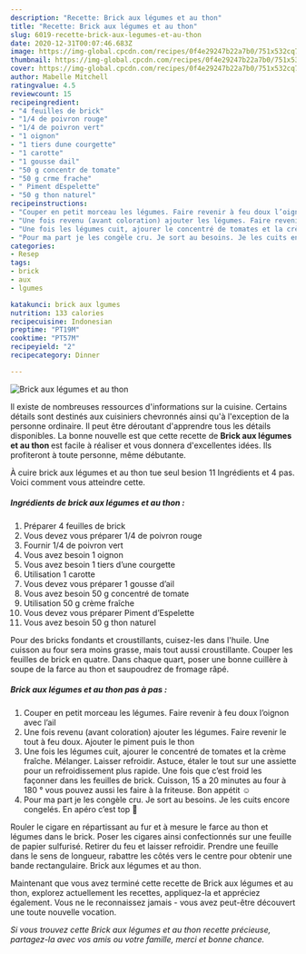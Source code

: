 ```yaml
---
description: "Recette: Brick aux légumes et au thon"
title: "Recette: Brick aux légumes et au thon"
slug: 6019-recette-brick-aux-legumes-et-au-thon
date: 2020-12-31T00:07:46.683Z
image: https://img-global.cpcdn.com/recipes/0f4e29247b22a7b0/751x532cq70/brick-aux-legumes-et-au-thon-photo-principale-de-la-recette.jpg
thumbnail: https://img-global.cpcdn.com/recipes/0f4e29247b22a7b0/751x532cq70/brick-aux-legumes-et-au-thon-photo-principale-de-la-recette.jpg
cover: https://img-global.cpcdn.com/recipes/0f4e29247b22a7b0/751x532cq70/brick-aux-legumes-et-au-thon-photo-principale-de-la-recette.jpg
author: Mabelle Mitchell
ratingvalue: 4.5
reviewcount: 15
recipeingredient:
- "4 feuilles de brick"
- "1/4 de poivron rouge"
- "1/4 de poivron vert"
- "1 oignon"
- "1 tiers dune courgette"
- "1 carotte"
- "1 gousse dail"
- "50 g concentr de tomate"
- "50 g crme frache"
- " Piment dEspelette"
- "50 g thon naturel"
recipeinstructions:
- "Couper en petit morceau les légumes. Faire revenir à feu doux l’oignon avec l’ail"
- "Une fois revenu (avant coloration) ajouter les légumes. Faire revenir le tout à feu doux. Ajouter le piment puis le thon"
- "Une fois les légumes cuit, ajourer le concentré de tomates et la crème fraîche. Mélanger. Laisser refroidir. Astuce, étaler le tout sur une assiette pour un refroidissement plus rapide. Une fois que c’est froid les façonner dans les feuilles de brick. Cuisson, 15 a 20 minutes au four à 180 ° vous pouvez aussi les faire à la friteuse. Bon appétit ☺️"
- "Pour ma part je les congèle cru. Je sort au besoins. Je les cuits encore congelés. En apéro c’est top 🤤"
categories:
- Resep
tags:
- brick
- aux
- lgumes

katakunci: brick aux lgumes 
nutrition: 133 calories
recipecuisine: Indonesian
preptime: "PT19M"
cooktime: "PT57M"
recipeyield: "2"
recipecategory: Dinner

---
```



![Brick aux légumes et au thon](https://img-global.cpcdn.com/recipes/0f4e29247b22a7b0/751x532cq70/brick-aux-legumes-et-au-thon-photo-principale-de-la-recette.jpg)

Il existe de nombreuses ressources d'informations sur la cuisine. Certains détails sont destinés aux cuisiniers chevronnés ainsi qu'à l'exception de la personne ordinaire. Il peut être déroutant d'apprendre tous les détails disponibles. La bonne nouvelle est que cette recette de <strong> Brick aux légumes et au thon </strong> est facile à réaliser et vous donnera d'excellentes idées. Ils profiteront à toute personne, même débutante.

<!--inarticleads1-->

À cuire brick aux légumes et au thon tue seul besion 11 Ingrédients et 4 pas. Voici comment vous atteindre cette.

##### Ingrédients de brick aux légumes et au thon :

1. Préparer 4 feuilles de brick
1. Vous devez vous préparer 1/4 de poivron rouge
1. Fournir 1/4 de poivron vert
1. Vous avez besoin 1 oignon
1. Vous avez besoin 1 tiers d’une courgette
1. Utilisation 1 carotte
1. Vous devez vous préparer 1 gousse d’ail
1. Vous avez besoin 50 g concentré de tomate
1. Utilisation 50 g crème fraîche
1. Vous devez vous préparer  Piment d’Espelette
1. Vous avez besoin 50 g thon naturel


Pour des bricks fondants et croustillants, cuisez-les dans l&#39;huile. Une cuisson au four sera moins grasse, mais tout aussi croustillante. Couper les feuilles de brick en quatre. Dans chaque quart, poser une bonne cuillère à soupe de la farce au thon et saupoudrez de fromage râpé. 

<!--inarticleads2-->

##### Brick aux légumes et au thon pas à pas :

1. Couper en petit morceau les légumes. Faire revenir à feu doux l’oignon avec l’ail
1. Une fois revenu (avant coloration) ajouter les légumes. Faire revenir le tout à feu doux. Ajouter le piment puis le thon
1. Une fois les légumes cuit, ajourer le concentré de tomates et la crème fraîche. Mélanger. Laisser refroidir. Astuce, étaler le tout sur une assiette pour un refroidissement plus rapide. Une fois que c’est froid les façonner dans les feuilles de brick. Cuisson, 15 a 20 minutes au four à 180 ° vous pouvez aussi les faire à la friteuse. Bon appétit ☺️
1. Pour ma part je les congèle cru. Je sort au besoins. Je les cuits encore congelés. En apéro c’est top 🤤


Rouler le cigare en répartissant au fur et à mesure le farce au thon et légumes dans le brick. Poser les cigares ainsi confectionnés sur une feuille de papier sulfurisé. Retirer du feu et laisser refroidir. Prendre une feuille dans le sens de longueur, rabattre les côtés vers le centre pour obtenir une bande rectangulaire. Brick aux légumes et au thon. 

<!--inarticleads1-->

<p>
Maintenant que vous avez terminé cette recette de Brick aux légumes et au thon, explorez actuellement les recettes, appliquez-la et appréciez également. Vous ne le reconnaissez jamais - vous avez peut-être découvert une toute nouvelle vocation.
</p>

<p>
<i>Si vous trouvez cette Brick aux légumes et au thon recette précieuse, partagez-la avec vos amis ou votre famille, merci et bonne chance.</i>
</p>
